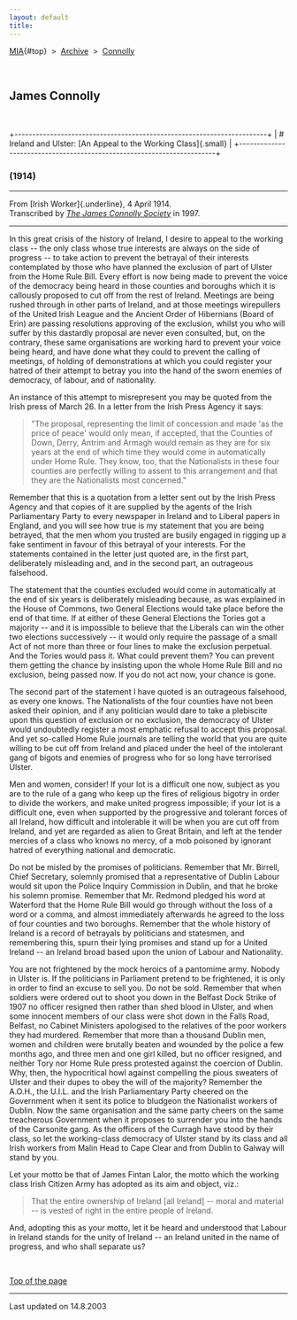 ```yaml
---
layout: default
title: 
---
```

[MIA](../../../../index.htm){#top}  \> 
[Archive](../../../index.htm)  \>  [Connolly](../../index.htm)

 

## James Connolly

 

+-----------------------------------------------------------------------+
| # Ireland and Ulster: [An Appeal to the Working Class]{.small}        |
+-----------------------------------------------------------------------+

### (1914)

------------------------------------------------------------------------

From [Irish Worker]{.underline}, 4 April 1914.\
Transcribed by [*The James Connolly
Society*](http://www.wageslave.org/jcs/) in 1997.

------------------------------------------------------------------------

In this great crisis of the history of Ireland, I desire to appeal to
the working class -- the only class whose true interests are always on
the side of progress -- to take action to prevent the betrayal of their
interests contemplated by those who have planned the exclusion of part
of Ulster from the Home Rule Bill. Every effort is now being made to
prevent the voice of the democracy being heard in those counties and
boroughs which it is callously proposed to cut off from the rest of
Ireland. Meetings are being rushed through in other parts of Ireland,
and at those meetings wirepullers of the United Irish League and the
Ancient Order of Hibernians (Board of Erin) are passing resolutions
approving of the exclusion, whilst you who will suffer by this dastardly
proposal are never even consulted, but, on the contrary, these same
organisations are working hard to prevent your voice being heard, and
have done what they could to prevent the calling of meetings, of holding
of demonstrations at which you could register your hatred of their
attempt to betray you into the hand of the sworn enemies of democracy,
of labour, and of nationality.

An instance of this attempt to misrepresent you may be quoted from the
Irish press of March 26. In a letter from the Irish Press Agency it
says:

> "The proposal, representing the limit of concession and made 'as the
> price of peace' would only mean, if accepted, that the Counties of
> Down, Derry, Antrim and Armagh would remain as they are for six years
> at the end of which time they would come in automatically under Home
> Rule. They know, too, that the Nationalists in these four counties are
> perfectly willing to assent to this arrangement and that they are the
> Nationalists most concerned."

Remember that this is a quotation from a letter sent out by the Irish
Press Agency and that copies of it are supplied by the agents of the
Irish Parliamentary Party to every newspaper in Ireland and to Liberal
papers in England, and you will see how true is my statement that you
are being betrayed, that the men whom you trusted are busily engaged in
rigging up a fake sentiment in favour of this betrayal of your
interests. For the statements contained in the letter just quoted are,
in the first part, deliberately misleading and, and in the second part,
an outrageous falsehood.

The statement that the counties excluded would come in automatically at
the end of six years is deliberately misleading because, as was
explained in the House of Commons, two General Elections would take
place before the end of that time. If at either of these General
Elections the Tories got a majority -- and it is impossible to believe
that the Liberals can win the other two elections successively -- it
would only require the passage of a small Act of not more than three or
four lines to make the exclusion perpetual. And the Tories would pass
it. What could prevent them? You can prevent them getting the chance by
insisting upon the whole Home Rule Bill and no exclusion, being passed
now. If you do not act now, your chance is gone.

The second part of the statement I have quoted is an outrageous
falsehood, as every one knows. The Nationalists of the four counties
have not been asked their opinion, and if any politician would dare to
take a plebiscite upon this question of exclusion or no exclusion, the
democracy of Ulster would undoubtedly register a most emphatic refusal
to accept this proposal. And yet so-called Home Rule journals are
telling the world that you are quite willing to be cut off from Ireland
and placed under the heel of the intolerant gang of bigots and enemies
of progress who for so long have terrorised Ulster.

Men and women, consider! If your lot is a difficult one now, subject as
you are to the rule of a gang who keep up the fires of religious bigotry
in order to divide the workers, and make united progress impossible; if
your lot is a difficult one, even when supported by the progressive and
tolerant forces of all Ireland, how difficult and intolerable it will be
when you are cut off from Ireland, and yet are regarded as alien to
Great Britain, and left at the tender mercies of a class who knows no
mercy, of a mob poisoned by ignorant hatred of everything national and
democratic.

Do not be misled by the promises of politicians. Remember that Mr.
Birrell, Chief Secretary, solemnly promised that a representative of
Dublin Labour would sit upon the Police Inquiry Commission in Dublin,
and that he broke his solemn promise. Remember that Mr. Redmond pledged
his word at Waterford that the Home Rule Bill would go through without
the loss of a word or a comma, and almost immediately afterwards he
agreed to the loss of four counties and two boroughs. Remember that the
whole history of Ireland is a record of betrayals by politicians and
statesmen, and remembering this, spurn their lying promises and stand up
for a United Ireland -- an Ireland broad based upon the union of Labour
and Nationality.

You are not frightened by the mock heroics of a pantomime army. Nobody
in Ulster is. If the politicians in Parliament pretend to be frightened,
it is only in order to find an excuse to sell you. Do not be sold.
Remember that when soldiers were ordered out to shoot you down in the
Belfast Dock Strike of 1907 no officer resigned then rather than shed
blood in Ulster, and when some innocent members of our class were shot
down in the Falls Road, Belfast, no Cabinet Ministers apologised to the
relatives of the poor workers they had murdered. Remember that more than
a thousand Dublin men, women and children were brutally beaten and
wounded by the police a few months ago, and three men and one girl
killed, but no officer resigned, and neither Tory nor Home Rule press
protested against the coercion of Dublin. Why, then, the hypocritical
howl against compelling the pious sweaters of Ulster and their dupes to
obey the will of the majority? Remember the A.O.H., the U.I.L. and the
Irish Parliamentary Party cheered on the Government when it sent its
police to bludgeon the Nationalist workers of Dublin. Now the same
organisation and the same party cheers on the same treacherous
Government when it proposes to surrender you into the hands of the
Carsonite gang. As the officers of the Curragh have stood by their
class, so let the working-class democracy of Ulster stand by its class
and all Irish workers from Malin Head to Cape Clear and from Dublin to
Galway will stand by you.

Let your motto be that of James Fintan Lalor, the motto which the
working class Irish Citizen Army has adopted as its aim and object,
viz.:

> That the entire ownership of Ireland \[all Ireland\] -- moral and
> material -- is vested of right in the entire people of Ireland.

And, adopting this as your motto, let it be heard and understood that
Labour in Ireland stands for the unity of Ireland -- an Ireland united
in the name of progress, and who shall separate us?

 

[Top of the page](#top)

------------------------------------------------------------------------

Last updated on 14.8.2003
